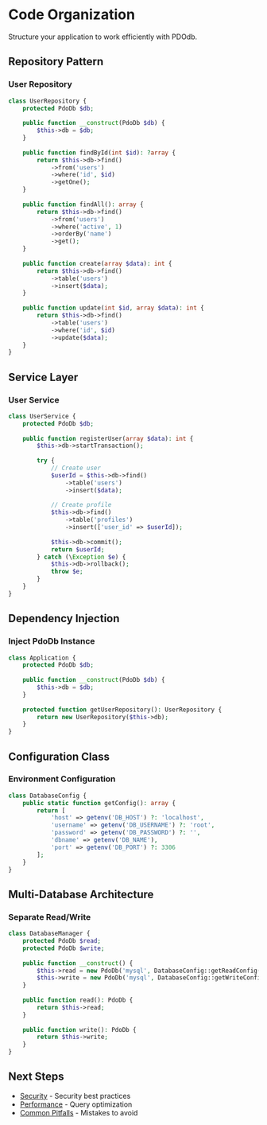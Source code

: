 # Code Organization

Structure your application to work efficiently with PDOdb.

## Repository Pattern

### User Repository

```php
class UserRepository {
    protected PdoDb $db;
    
    public function __construct(PdoDb $db) {
        $this->db = $db;
    }
    
    public function findById(int $id): ?array {
        return $this->db->find()
            ->from('users')
            ->where('id', $id)
            ->getOne();
    }
    
    public function findAll(): array {
        return $this->db->find()
            ->from('users')
            ->where('active', 1)
            ->orderBy('name')
            ->get();
    }
    
    public function create(array $data): int {
        return $this->db->find()
            ->table('users')
            ->insert($data);
    }
    
    public function update(int $id, array $data): int {
        return $this->db->find()
            ->table('users')
            ->where('id', $id)
            ->update($data);
    }
}
```

## Service Layer

### User Service

```php
class UserService {
    protected PdoDb $db;
    
    public function registerUser(array $data): int {
        $this->db->startTransaction();
        
        try {
            // Create user
            $userId = $this->db->find()
                ->table('users')
                ->insert($data);
            
            // Create profile
            $this->db->find()
                ->table('profiles')
                ->insert(['user_id' => $userId]);
            
            $this->db->commit();
            return $userId;
        } catch (\Exception $e) {
            $this->db->rollback();
            throw $e;
        }
    }
}
```

## Dependency Injection

### Inject PdoDb Instance

```php
class Application {
    protected PdoDb $db;
    
    public function __construct(PdoDb $db) {
        $this->db = $db;
    }
    
    protected function getUserRepository(): UserRepository {
        return new UserRepository($this->db);
    }
}
```

## Configuration Class

### Environment Configuration

```php
class DatabaseConfig {
    public static function getConfig(): array {
        return [
            'host' => getenv('DB_HOST') ?: 'localhost',
            'username' => getenv('DB_USERNAME') ?: 'root',
            'password' => getenv('DB_PASSWORD') ?: '',
            'dbname' => getenv('DB_NAME'),
            'port' => getenv('DB_PORT') ?: 3306
        ];
    }
}
```

## Multi-Database Architecture

### Separate Read/Write

```php
class DatabaseManager {
    protected PdoDb $read;
    protected PdoDb $write;
    
    public function __construct() {
        $this->read = new PdoDb('mysql', DatabaseConfig::getReadConfig());
        $this->write = new PdoDb('mysql', DatabaseConfig::getWriteConfig());
    }
    
    public function read(): PdoDb {
        return $this->read;
    }
    
    public function write(): PdoDb {
        return $this->write;
    }
}
```

## Next Steps

- [Security](security.md) - Security best practices
- [Performance](performance.md) - Query optimization
- [Common Pitfalls](common-pitfalls.md) - Mistakes to avoid

